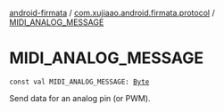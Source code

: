 [android-firmata](../index.md) / [com.xujiaao.android.firmata.protocol](index.md) / [MIDI_ANALOG_MESSAGE](./-m-i-d-i_-a-n-a-l-o-g_-m-e-s-s-a-g-e.md)

# MIDI_ANALOG_MESSAGE

`const val MIDI_ANALOG_MESSAGE: `[`Byte`](https://kotlinlang.org/api/latest/jvm/stdlib/kotlin/-byte/index.html)

Send data for an analog pin (or PWM).

